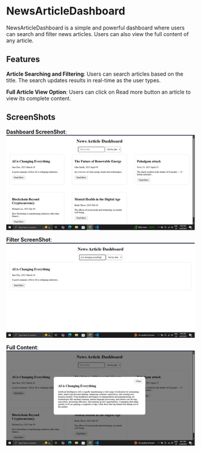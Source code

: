 # NewsArticleDashboard
 NewsArticleDashboard is a simple and powerful dashboard where users can search and filter news articles. Users can also view the full content of any article.

## Features 
 **Article Searching and Filtering**: 
   Users can search articles based on the title.
   The search updates results in real-time as the user types.
  
  **Full Article View Option**:
   Users can click on Read more button an article to view its complete content.
## ScreenShots
**Dashboard ScreenShot**:
![Dashboard ScreenShot](/Screenshot%20(84).png)

**Filter ScreenShot**:
![Filter ScreenShot](/Screenshot%20(85).png)

**Full Content**:
![Full Content ScreenShot](/Screenshot%20(86).png)

